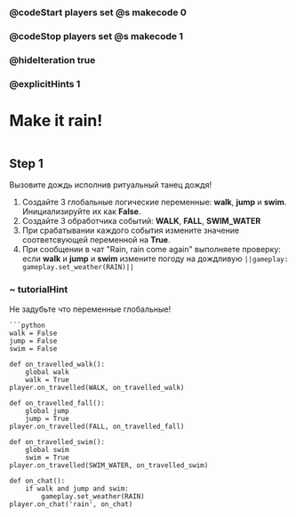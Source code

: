 ### @codeStart players set @s makecode 0
### @codeStop players set @s makecode 1

### @hideIteration true 
### @explicitHints 1


# Make it rain!

```python
```

## Step 1
Вызовите дождь исполнив ритуальный танец дождя!

1. Создайте 3 глобальные логические переменные: **walk**, **jump** и **swim**. Инициализируйте их как **False**.
2. Создайте 3 обработчика событий: **WALK**, **FALL**, **SWIM_WATER**
3. При срабатывании каждого события измените значение соответсвующей переменной на **True**.
4. При сообщении в чат "Rain, rain come again" выполняете проверку: если **walk** и **jump** и **swim** измените погоду на дождливую ``||gameplay: gameplay.set_weather(RAIN)||``


### ~ tutorialHint
Не задубьте что переменные глобальные!


```ghost
```python
walk = False
jump = False
swim = False

def on_travelled_walk():
    global walk
    walk = True
player.on_travelled(WALK, on_travelled_walk)

def on_travelled_fall():
    global jump
    jump = True
player.on_travelled(FALL, on_travelled_fall)

def on_travelled_swim():
    global swim
    swim = True
player.on_travelled(SWIM_WATER, on_travelled_swim)

def on_chat():
    if walk and jump and swim:
        gameplay.set_weather(RAIN)
player.on_chat('rain', on_chat)
```
